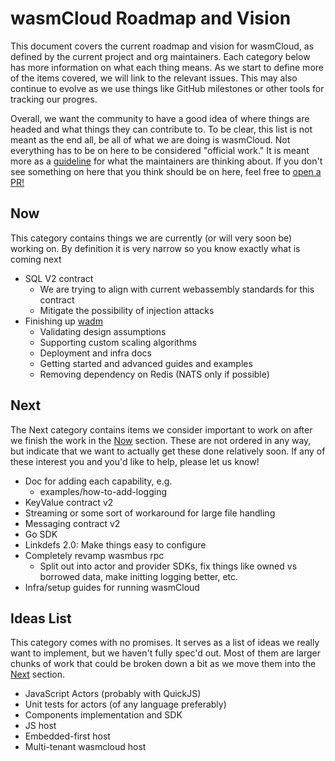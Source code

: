 # wasmCloud Roadmap and Vision

This document covers the current roadmap and vision for wasmCloud, as defined by the current project
and org maintainers. Each category below has more information on what each thing means. As we start
to define more of the items covered, we will link to the relevant issues. This may also continue to
evolve as we use things like GitHub milestones or other tools for tracking our progres. 

Overall, we want the community to have a good idea of where things are headed and what things they
can contribute to. To be clear, this list is not meant as the end all, be all of what we are doing
is wasmCloud. Not everything has to be on here to be considered "official work." It is meant more as
a [guideline](https://tenor.com/bcCX3.gif) for what the maintainers are thinking about. If you don't
see something on here that you think should be on here, feel free to [open a
PR!](https://github.com/wasmCloud/wasmCloud/pulls)

## Now

This category contains things we are currently (or will very soon be) working on. By definition it
is very narrow so you know exactly what is coming next 

- SQL V2 contract
  - We are trying to align with current webassembly standards for this contract
  - Mitigate the possibility of injection attacks
- Finishing up [wadm](https://github.com/wasmCloud/wadm)
  - Validating design assumptions
  - Supporting custom scaling algorithms
  - Deployment and infra docs
  - Getting started and advanced guides and examples
  - Removing dependency on Redis (NATS only if possible)

## Next

The Next category contains items we consider important to work on after we finish the work in the
[Now](#now) section. These are not ordered in any way, but indicate that we want to actually get
these done relatively soon. If any of these interest you and you'd like to help, please let us know!

- Doc for adding each capability, e.g.
  - examples/how-to-add-logging
- KeyValue contract v2
- Streaming or some sort of workaround for large file handling
- Messaging contract v2
- Go SDK
- Linkdefs 2.0: Make things easy to configure
- Completely revamp wasmbus rpc
  - Split out into actor and provider SDKs, fix things like owned vs borrowed data, make initting
    logging better, etc.
- Infra/setup guides for running wasmCloud

## Ideas List

This category comes with no promises. It serves as a list of ideas we really want to implement, but
we haven't fully spec'd out. Most of them are larger chunks of work that could be broken down a bit
as we move them into the [Next](#next) section.

- JavaScript Actors (probably with QuickJS)
- Unit tests for actors (of any language preferably)
- Components implementation and SDK
- JS host
- Embedded-first host
- Multi-tenant wasmcloud host